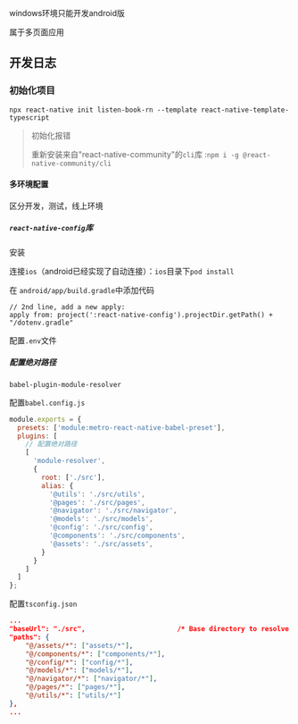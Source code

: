 windows环境只能开发android版

属于多页面应用

## 开发日志

### 初始化项目

`npx react-native init listen-book-rn --template react-native-template-typescript `

> 初始化报错
>
> 重新安装来自"react-native-community"的`cli`库 :`npm i -g @react-native-community/cli`

#### 多环境配置

区分开发，测试，线上环境

##### `react-native-config`库

安装

连接`ios`（android已经实现了自动连接）：`ios`目录下`pod install`

在 `android/app/build.gradle`中添加代码

```
// 2nd line, add a new apply:
apply from: project(':react-native-config').projectDir.getPath() + "/dotenv.gradle"
```

配置`.env`文件

##### 配置绝对路径

`babel-plugin-module-resolver`

配置`babel.config.js`

```js
module.exports = {
  presets: ['module:metro-react-native-babel-preset'],
  plugins: [
    // 配置绝对路径
    [
      'module-resolver',
      {
        root: ['./src'],
        alias: {
          '@utils': './src/utils',
          '@pages': './src/pages',
          '@navigator': './src/navigator',
          '@models': './src/models',
          '@config': './src/config',
          '@components': './src/components',
          '@assets': './src/assets',
        }
      }
    ]
  ]
};

```

配置`tsconfig.json`

```json
...
"baseUrl": "./src",                       /* Base directory to resolve non-absolute module names. */
"paths": {
    "@/assets/*": ["assets/*"],
    "@/components/*": ["components/*"],
    "@/config/*": ["config/*"],
    "@/models/*": ["models/*"],
    "@/navigator/*": ["navigator/*"],
    "@/pages/*": ["pages/*"],
    "@/utils/*": ["utils/*"]
},
...
```

